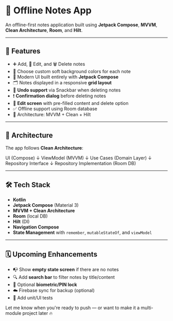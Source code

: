 # 📝 Offline Notes App

An offline-first notes application built using **Jetpack Compose**, **MVVM**, **Clean Architecture**, **Room**, and **Hilt**.

---

## 🚀 Features

- ➕ Add, 📝 Edit, and 🗑 Delete notes
- 🎨 Choose custom soft background colors for each note
- 🧱 Modern UI built entirely with **Jetpack Compose**
- 🗂 Notes displayed in a responsive **grid layout**
- 🔄 **Undo support** via Snackbar when deleting notes
- ❗ **Confirmation dialog** before deleting notes
- 📄 **Edit screen** with pre-filled content and delete option
- ✅ Offline support using Room database
- 🧠 Architecture: MVVM + Clean + Hilt

---

## 🧱 Architecture

The app follows **Clean Architecture**:

UI (Compose)
↓
ViewModel (MVVM)
↓
Use Cases (Domain Layer)
↓
Repository Interface
↓
Repository Implementation (Room DB)


---

## 🛠️ Tech Stack

- **Kotlin**
- **Jetpack Compose** (Material 3)
- **MVVM + Clean Architecture**
- **Room** (local DB)
- **Hilt** (DI)
- **Navigation Compose**
- **State Management** with `remember`, `mutableStateOf`, and `viewModel`

---
## 🗓 Upcoming Enhancements

- 📭 Show **empty state screen** if there are no notes
- 🔍 Add **search bar** to filter notes by title/content
- 🔐 Optional **biometric/PIN lock**
- ☁️ Firebase sync for backup (optional)
- 🧪 Add unit/UI tests

Let me know when you're ready to push — or want to make it a multi-module project later 🔥
